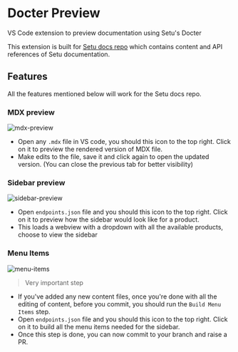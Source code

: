 # Docter Preview

VS Code extension to preview documentation using Setu's Docter

This extension is built for [Setu docs repo](https://github.com/SetuHQ/docs) which contains content and API references of Setu documentation.

## Features

All the features mentioned below will work for the Setu docs repo.

### MDX preview

![mdx-preview](https://user-images.githubusercontent.com/9695866/202152076-13c2a93a-7612-4e24-9644-6ec54825d8a5.png)

-   Open any `.mdx` file in VS code, you should this icon to the top right. Click on it to preview the rendered version of MDX file.
-   Make edits to the file, save it and click again to open the updated version. (You can close the previous tab for better visibility)


### Sidebar preview

![sidebar-preview](https://user-images.githubusercontent.com/9695866/202152084-241e2a78-4ed4-4587-bc1c-101c0f6e7701.png)

-   Open `endpoints.json` file and you should this icon to the top right. Click on it to preview how the sidebar would look like for a product.
-   This loads a webview with a dropdown with all the available products, choose to view the sidebar

### Menu Items

![menu-items](https://user-images.githubusercontent.com/9695866/202152080-1af24b5c-cb22-49ab-bf20-cb37d3a959e3.png)

> Very important step

-   If you've added any new content files, once you're done with all the editing of content, before you commit, you should run the `Build Menu Items` step.
-   Open `endpoints.json` file and you should this icon to the top right. Click on it to build all the menu items needed for the sidebar.
-   Once this step is done, you can now commit to your branch and raise a PR.
